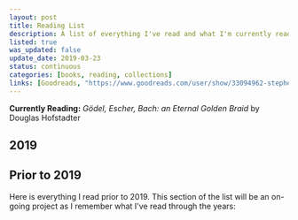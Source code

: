 ```yaml
---
layout: post
title: Reading List
description: A list of everything I've read and what I'm currently reading.
listed: true
was_updated: false
update_date: 2019-03-23
status: continuous
categories: [books, reading, collections]
links: [Goodreads, "https://www.goodreads.com/user/show/33094962-stephen-czekalski", Book, "Poop"]
---
```


**Currently Reading:** *Gödel, Escher, Bach: an Eternal Golden Braid* by Douglas Hofstadter


## 2019

## Prior to 2019

Here is everything I read prior to 2019. This section of the list will be an on-going project as I remember 
what I've read through the years:

